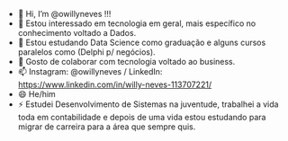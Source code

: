 - 👋 Hi, I’m @owillyneves !!!
- 👀 Estou interessado em tecnologia em geral, mais específico no conhecimento voltado a Dados.
- 🌱 Estou estudando Data Science como graduação e alguns cursos paralelos como (Delphi p/ negócios).
- 💞️ Gosto de colaborar com tecnologia voltado ao business.
- 📫 Instagram: @owillyneves / LinkedIn: https://www.linkedin.com/in/willy-neves-113707221/
- 😄 He/him
- ⚡ Estudei Desenvolvimento de Sistemas na juventude, trabalhei a vida toda em contabilidade e depois de uma vida estou estudando para migrar de carreira para a área que sempre quis.

<!---
owillyneves/owillyneves is a ✨ special ✨ repository because its `README.md` (this file) appears on your GitHub profile.
You can click the Preview link to take a look at your changes.
--->
